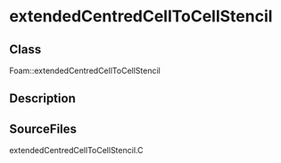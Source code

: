 # extendedCentredCellToCellStencil 
## Class
Foam::extendedCentredCellToCellStencil

## Description

## SourceFiles
extendedCentredCellToCellStencil.C


